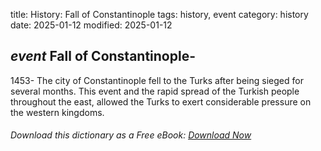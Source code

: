 title: History: Fall of Constantinople
tags: history, event
category: history
date: 2025-01-12
modified: 2025-01-12

## _event_  Fall of Constantinople-
1453-
The city of Constantinople fell
  to the Turks after being sieged for several months.  This event and
  the rapid spread of the Turkish people throughout the east, allowed
  the Turks to exert considerable pressure on the western kingdoms.


###### Download *this* dictionary as a Free eBook: [Download Now]({static}static/SerfHistoryDictionary.pdf)

